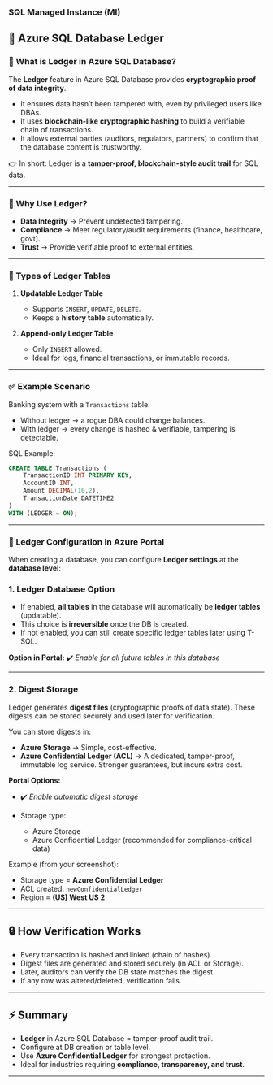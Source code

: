 ### SQL Managed Instance (MI)
## 📘 Azure SQL Database Ledger 

### 🔹 What is Ledger in Azure SQL Database?

The **Ledger** feature in Azure SQL Database provides **cryptographic proof of data integrity**.

* It ensures data hasn’t been tampered with, even by privileged users like DBAs.
* It uses **blockchain-like cryptographic hashing** to build a verifiable chain of transactions.
* It allows external parties (auditors, regulators, partners) to confirm that the database content is trustworthy.

👉 In short: Ledger is a **tamper-proof, blockchain-style audit trail** for SQL data.

---

### 🔑 Why Use Ledger?

* **Data Integrity** → Prevent undetected tampering.
* **Compliance** → Meet regulatory/audit requirements (finance, healthcare, govt).
* **Trust** → Provide verifiable proof to external entities.

---

### 📌 Types of Ledger Tables

1. **Updatable Ledger Table**

   * Supports `INSERT`, `UPDATE`, `DELETE`.
   * Keeps a **history table** automatically.

2. **Append-only Ledger Table**

   * Only `INSERT` allowed.
   * Ideal for logs, financial transactions, or immutable records.

---

### ✅ Example Scenario

Banking system with a `Transactions` table:

* Without ledger → a rogue DBA could change balances.
* With ledger → every change is hashed & verifiable, tampering is detectable.

SQL Example:

```sql
CREATE TABLE Transactions (
    TransactionID INT PRIMARY KEY,
    AccountID INT,
    Amount DECIMAL(10,2),
    TransactionDate DATETIME2
)
WITH (LEDGER = ON);
```

---

### 🔹 Ledger Configuration in Azure Portal

When creating a database, you can configure **Ledger settings** at the **database level**:

### 1. Ledger Database Option

* If enabled, **all tables** in the database will automatically be **ledger tables** (updatable).
* This choice is **irreversible** once the DB is created.
* If not enabled, you can still create specific ledger tables later using T-SQL.

**Option in Portal:**
✔️ *Enable for all future tables in this database*

---

### 2. Digest Storage

Ledger generates **digest files** (cryptographic proofs of data state).
These digests can be stored securely and used later for verification.

You can store digests in:

* **Azure Storage** → Simple, cost-effective.
* **Azure Confidential Ledger (ACL)** → A dedicated, tamper-proof, immutable log service. Stronger guarantees, but incurs extra cost.

**Portal Options:**

* ✔️ *Enable automatic digest storage*
* Storage type:

  * Azure Storage
  * Azure Confidential Ledger (recommended for compliance-critical data)

Example (from your screenshot):

* Storage type = **Azure Confidential Ledger**
* ACL created: `newConfidentialLedger`
* Region = **(US) West US 2**

---

## 🔒 How Verification Works

* Every transaction is hashed and linked (chain of hashes).
* Digest files are generated and stored securely (in ACL or Storage).
* Later, auditors can verify the DB state matches the digest.
* If any row was altered/deleted, verification fails.

---

## ⚡ Summary

* **Ledger** in Azure SQL Database = tamper-proof audit trail.
* Configure at DB creation or table level.
* Use **Azure Confidential Ledger** for strongest protection.
* Ideal for industries requiring **compliance, transparency, and trust**.

---
